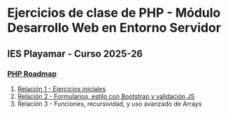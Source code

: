 # Ejercicios de clase de PHP - Módulo Desarrollo Web en Entorno Servidor
## IES Playamar - Curso 2025-26
### [PHP Roadmap](https://roadmap.sh/php)

1. [Relación 1 - Ejercicios iniciales](https://github.com/pgonaug-playamar/ejercicios-php/blob/main/relaciones%20de%20ejercicios%20PHP/1-relaci%C3%B3n-iniciales.pdf)
2. [Relación 2 - Formularios, estilo con Bootstrap y validación JS](https://github.com/pgonaug-playamar/ejercicios-php/blob/main/relaciones%20de%20ejercicios%20PHP/2-relaci%C3%B3n-formulariosyestilo.pdf)
3. Relación 3 - Funciones, recursividad, y uso avanzado de Arrays
